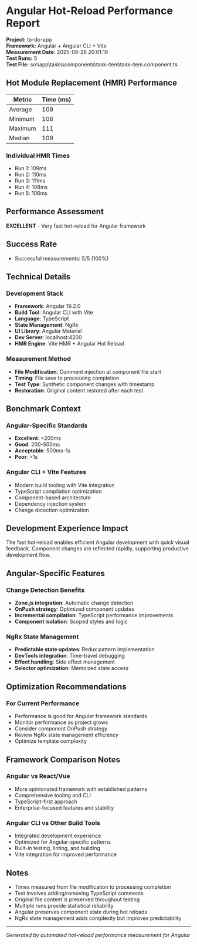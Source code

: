 ﻿# Angular Hot-Reload Performance Report

**Project:** to-do-app  
**Framework:** Angular + Angular CLI + Vite  
**Measurement Date:** 2025-08-26 20:01:18  
**Test Runs:** 5  
**Test File:** src\app\tasks\components\task-item\task-item.component.ts

## Hot Module Replacement (HMR) Performance

| Metric | Time (ms) |
|--------|-----------|
| Average | 109 |
| Minimum | 106 |
| Maximum | 111 |
| Median | 109 |

### Individual HMR Times
- Run 1: 109ms
- Run 2: 110ms
- Run 3: 111ms
- Run 4: 108ms
- Run 5: 106ms


## Performance Assessment

**EXCELLENT** - Very fast hot-reload for Angular framework

## Success Rate
- Successful measurements: 5/5 (100%)

## Technical Details

### Development Stack
- **Framework**: Angular 19.2.0
- **Build Tool**: Angular CLI with Vite
- **Language**: TypeScript
- **State Management**: NgRx
- **UI Library**: Angular Material
- **Dev Server**: localhost:4200
- **HMR Engine**: Vite HMR + Angular Hot Reload

### Measurement Method
- **File Modification**: Comment injection at component file start
- **Timing**: File save to processing completion
- **Test Type**: Synthetic component changes with timestamp
- **Restoration**: Original content restored after each test

## Benchmark Context

### Angular-Specific Standards
- **Excellent**: <200ms
- **Good**: 200-500ms  
- **Acceptable**: 500ms-1s
- **Poor**: >1s

### Angular CLI + Vite Features
- Modern build tooling with Vite integration
- TypeScript compilation optimization
- Component-based architecture
- Dependency injection system
- Change detection optimization

## Development Experience Impact

The fast hot-reload enables efficient Angular development with quick visual feedback. Component changes are reflected rapidly, supporting productive development flow.

## Angular-Specific Features

### Change Detection Benefits
- **Zone.js integration**: Automatic change detection
- **OnPush strategy**: Optimized component updates
- **Incremental compilation**: TypeScript performance improvements
- **Component isolation**: Scoped styles and logic

### NgRx State Management
- **Predictable state updates**: Redux pattern implementation
- **DevTools integration**: Time-travel debugging
- **Effect handling**: Side effect management
- **Selector optimization**: Memoized state access

## Optimization Recommendations

### For Current Performance
- Performance is good for Angular framework standards
- Monitor performance as project grows
- Consider component OnPush strategy
- Review NgRx state management efficiency
- Optimize template complexity

## Framework Comparison Notes

### Angular vs React/Vue
- More opinionated framework with established patterns
- Comprehensive tooling and CLI
- TypeScript-first approach
- Enterprise-focused features and stability

### Angular CLI vs Other Build Tools
- Integrated development experience
- Optimized for Angular-specific patterns
- Built-in testing, linting, and building
- Vite integration for improved performance

## Notes
- Times measured from file modification to processing completion
- Test involves adding/removing TypeScript comments
- Original file content is preserved throughout testing
- Multiple runs provide statistical reliability
- Angular preserves component state during hot reloads
- NgRx state management adds complexity but improves predictability

---

*Generated by automated hot-reload performance measurement for Angular*
